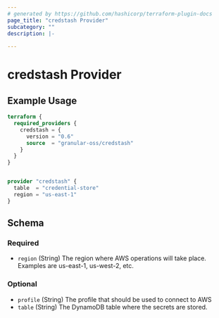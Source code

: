 ```yaml
---
# generated by https://github.com/hashicorp/terraform-plugin-docs
page_title: "credstash Provider"
subcategory: ""
description: |-
  
---
```


# credstash Provider



## Example Usage

```terraform
terraform {
  required_providers {
    credstash = {
      version = "0.6"
      source  = "granular-oss/credstash"
    }
  }
}


provider "credstash" {
  table  = "credential-store"
  region = "us-east-1"
}
```

<!-- schema generated by tfplugindocs -->
## Schema

### Required

- `region` (String) The region where AWS operations will take place. Examples
are us-east-1, us-west-2, etc.

### Optional

- `profile` (String) The profile that should be used to connect to AWS
- `table` (String) The DynamoDB table where the secrets are stored.
